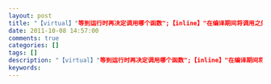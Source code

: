 ```yaml
---
layout: post
title: "【virtual】"等到运行时再决定调用哪个函数";【inline】"在编译期间将调用之处用被调函数来代替""
date: 2011-10-08 14:57:00 
comments: true
categories: []
tags: []
description: "【virtual】"等到运行时再决定调用哪个函数";【inline】"在编译期间将调用之处用被调函数来代替""
keywords: 
---
```





